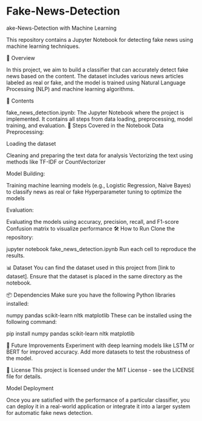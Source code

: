 # Fake-News-Detection
ake-News-Detection with Machine Learning

This repository contains a Jupyter Notebook for detecting fake news using machine learning techniques.

📄 Overview

In this project, we aim to build a classifier that can accurately detect fake news based on the content. The dataset includes various news articles labeled as real or fake, and the model is trained using Natural Language Processing (NLP) and machine learning algorithms.

📂 Contents

fake_news_detection.ipynb: The Jupyter Notebook where the project is implemented. It contains all steps from data loading, preprocessing, model training, and evaluation. 🚀 Steps Covered in the Notebook Data Preprocessing:

Loading the dataset

Cleaning and preparing the text data for analysis Vectorizing the text using methods like TF-IDF or CountVectorizer

Model Building:

Training machine learning models (e.g., Logistic Regression, Naive Bayes) to classify news as real or fake Hyperparameter tuning to optimize the models

Evaluation:

Evaluating the models using accuracy, precision, recall, and F1-score Confusion matrix to visualize performance 🛠 How to Run Clone the repository:

jupyter notebook fake_news_detection.ipynb Run each cell to reproduce the results.

📊 Dataset You can find the dataset used in this project from [link to dataset]. Ensure that the dataset is placed in the same directory as the notebook.

📦 Dependencies Make sure you have the following Python libraries installed:

numpy pandas scikit-learn nltk matplotlib These can be installed using the following command:

pip install numpy pandas scikit-learn nltk matplotlib

🔮 Future Improvements Experiment with deep learning models like LSTM or BERT for improved accuracy. Add more datasets to test the robustness of the model.

📜 License This project is licensed under the MIT License - see the LICENSE file for details.

Model Deployment

Once you are satisfied with the performance of a particular classifier, you can deploy it in a real-world application or integrate it into a larger system for automatic fake news detection.
